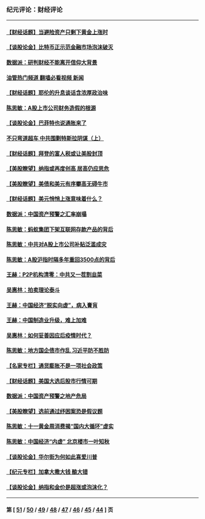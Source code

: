 ### 纪元评论：财经评论
---
#### [【财经话题】当避险资产只剩下黄金上涨时](../../pages/nsc1026/n12975626.md?06110330) 
#### [【谈股论金】比特币正示范金融市场泡沫破灭](../../pages/nsc1026/n12961769.md?06110330) 
#### [数据派：研判财经不能离开信仰大背景](../../pages/nsc1026/n12932684.md?06110330) 
#### [油管热门频道 翻墙必看视频 新闻](ok?06110330)
#### [【财经话题】耶伦的升息谈话含浓厚政治味](../../pages/nsc1026/n12927299.md?06110330) 
#### [陈思敏：A股上市公司财务造假的根源](../../pages/nsc1026/n11229323.md?06110330) 
#### [【谈股论金】巴菲特也说通胀来了](../../pages/nsc1026/n12922463.md?06110330) 
#### [不只弯道超车 中共围剿特斯拉阴谋（上）](../../pages/nsc1026/n12919595.md?06110330) 
#### [【财经话题】拜登的富人税或让美股封顶](../../pages/nsc1026/n12899125.md?06110330) 
#### [【美股瞭望】纳指或再度创高 居高仍应思危](../../pages/nsc1026/n12878350.md?06110330) 
#### [【美股瞭望】美债和美元有序攀高无碍牛市](../../pages/nsc1026/n12844459.md?06110330) 
#### [【财经话题】美元悄悄上涨意味着什么？](../../pages/nsc1026/n12798222.md?06110330) 
#### [数据派：中国资产预警之汇率崩塌](../../pages/nsc1026/n12774242.md?06110330) 
#### [陈思敏：蚂蚁集团下架互联网存款产品的背后](../../pages/nsc1026/n12719862.md?06110330) 
#### [陈思敏：中共对A股上市公司补贴泛滥成灾](../../pages/nsc1026/n12713263.md?06110330) 
#### [陈思敏：A股沪指时隔多年重回3500点的背后](../../pages/nsc1026/n12675538.md?06110330) 
#### [王赫：P2P机构清零：中共又一茬割韭菜](../../pages/nsc1026/n12614544.md?06110330) 
#### [吴惠林：拍卖理论泰斗](../../pages/nsc1026/n12591360.md?06110330) 
#### [王赫：中国经济“脱实向虚”，病入膏肓](../../pages/nsc1026/n12564946.md?06110330) 
#### [王赫：中国制造业升级，难上加难](../../pages/nsc1026/n12559461.md?06110330) 
#### [吴惠林：如何妥善因应后疫情时代？](../../pages/nsc1026/n12553885.md?06110330) 
#### [陈思敏：地方国企债市作乱 习近平防不胜防](../../pages/nsc1026/n12553384.md?06110330) 
#### [【名家专栏】通货膨胀不是一项社会政策](../../pages/nsc1026/n12528711.md?06110330) 
#### [【财经话题】美国大选后股市行情可期](../../pages/nsc1026/n12514949.md?06110330) 
#### [数据派：中国资产预警之地产危局](../../pages/nsc1026/n12490884.md?06110330) 
#### [【美股瞭望】选前通过纾困案恐是假议题](../../pages/nsc1026/n12487724.md?06110330) 
#### [陈思敏：十一黄金周消费揭“国内大循环”虚实](../../pages/nsc1026/n12468798.md?06110330) 
#### [陈思敏：中国经济“内虚” 北京楼市一叶知秋](../../pages/nsc1026/n12464918.md?06110330) 
#### [【谈股论金】华尔街为何如此喜爱川普](../../pages/nsc1026/n12460691.md?06110330) 
#### [【纪元专栏】加拿大撒大钱 酿大错](../../pages/nsc1026/n12406564.md?06110330) 
#### [【谈股论金】纳指和金价是超涨或泡沫化？](../../pages/nsc1026/n12315192.md?06110330) 

---
#### 第 [ [51](./51.md?06110330) / [50](./50.md?06110330) / [49](./49.md?06110330) / [48](./48.md?06110330) / [47](./47.md?06110330) / [46](./46.md?06110330) / [45](./45.md?06110330) / [44](./44.md?06110330) ] 页
